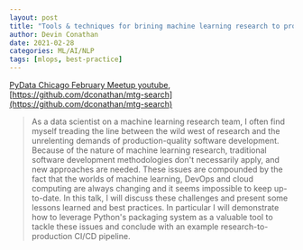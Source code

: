 ```yaml
---
layout: post
title: "Tools & techniques for brining machine learning research to production"
author: Devin Conathan
date: 2021-02-28
categories: ML/AI/NLP
tags: [mlops, best-practice]
---
```

[PyData Chicago February Meetup youtube](https://www.youtube.com/watch?v=lmUGGeY1G68), [https://github.com/dconathan/mtg-search](https://github.com/dconathan/mtg-search)

> As a data scientist on a machine learning research team, I often find myself treading the line between the wild west of research and the unrelenting demands of production-quality software development. Because of the nature of machine learning research, traditional software development methodologies don't necessarily apply, and new approaches are needed. These issues are compounded by the fact that the worlds of machine learning, DevOps and cloud computing are always changing and it seems impossible to keep up-to-date. In this talk, I will discuss these challenges and present some lessons learned and best practices. In particular I will demonstrate how to leverage Python's packaging system as a valuable tool to tackle these issues and conclude with an example research-to-production CI/CD pipeline.

